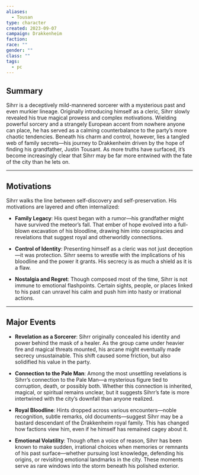```yaml
---
aliases:
  - Tousan
type: character
created: 2023-09-07
campaign: Drakkenheim
faction: 
race: ""
gender: ""
class: ""
tags:
  - pc
---
```

## **Summary**

Sihrr is a deceptively mild-mannered sorcerer with a mysterious past and even murkier lineage. Originally introducing himself as a cleric, Sihrr slowly revealed his true magical prowess and complex motivations. Wielding powerful sorcery and a strangely European accent from nowhere anyone can place, he has served as a calming counterbalance to the party’s more chaotic tendencies. Beneath his charm and control, however, lies a tangled web of family secrets—his journey to Drakkenheim driven by the hope of finding his grandfather, Justin Tousant. As more truths have surfaced, it’s become increasingly clear that Sihrr may be far more entwined with the fate of the city than he lets on.

---

## **Motivations**

Sihrr walks the line between self-discovery and self-preservation. His motivations are layered and often internalized:

- **Family Legacy**: His quest began with a rumor—his grandfather might have survived the meteor’s fall. That ember of hope evolved into a full-blown excavation of his bloodline, drawing him into conspiracies and revelations that suggest royal and otherworldly connections.
    
- **Control of Identity**: Presenting himself as a cleric was not just deception—it was protection. Sihrr seems to wrestle with the implications of his bloodline and the power it grants. His secrecy is as much a shield as it is a flaw.
    
- **Nostalgia and Regret**: Though composed most of the time, Sihrr is not immune to emotional flashpoints. Certain sights, people, or places linked to his past can unravel his calm and push him into hasty or irrational actions.
    

---

## **Major Events**

- **Revelation as a Sorcerer**: Sihrr originally concealed his identity and power behind the mask of a healer. As the group came under heavier fire and magical threats mounted, his arcane might eventually made secrecy unsustainable. This shift caused some friction, but also solidified his value in the party.
    
- **Connection to the Pale Man**: Among the most unsettling revelations is Sihrr’s connection to the Pale Man—a mysterious figure tied to corruption, death, or possibly both. Whether this connection is inherited, magical, or spiritual remains unclear, but it suggests Sihrr’s fate is more intertwined with the city’s downfall than anyone realized.
    
- **Royal Bloodline**: Hints dropped across various encounters—noble recognition, subtle remarks, old documents—suggest Sihrr may be a bastard descendant of the Drakkenheim royal family. This has changed how factions view him, even if he himself has remained cagey about it.
    
- **Emotional Volatility**: Though often a voice of reason, Sihrr has been known to make sudden, irrational choices when memories or remnants of his past surface—whether pursuing lost knowledge, defending his origins, or revisiting emotional landmarks in the city. These moments serve as rare windows into the storm beneath his polished exterior.
